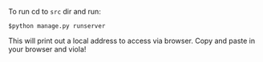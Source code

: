 <p>To run cd to <code>src</code> dir and run:</p>
  <code>$python manage.py runserver</code>
  
<p>This will print out a local address to access via browser. Copy and paste in your browser and viola!</p>
